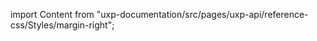 
import Content from "uxp-documentation/src/pages/uxp-api/reference-css/Styles/margin-right";

<Content query="product=xd"/>
